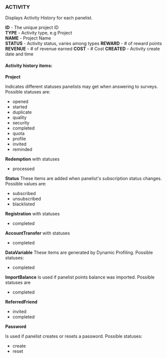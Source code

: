 ### ACTIVITY

Displays Activity History for each panelist.

**ID** - The unique project ID  
**TYPE** - Activity type, e.g Project  
**NAME** - Project Name  
**STATUS** - Activity status, varies among types 
**REWARD** - # of reward points  
**REVENUE** - # of revenue earned
**COST** - # Cost
**CREATED** - Activity create date and time

#### Activity history items:

**Project**

Indicates different statuses panelists may get when answering to surveys. Possible statuses are:

- opened
- started
- duplicate
- quality
- security
- completed
- quota
- profile
- invited
- reminded

**Redemption** with statuses

- processed

**Status**
These items are added when panelist's subscription status changes. Possible values are:

- subscribed
- unsubscribed
- blacklisted
 
**Registration** with statuses

- completed

**AccountTransfer** with statuses

- completed

**DataVariable** 
These items are generated by Dynamic Profiling. Possible statuses:

- completed

**ImportBalance**
Is used if panelist points balance was imported. Possible statuses are

- completed

**ReferredFriend**

- invited
- completed

**Password**

Is used if panelist creates or resets a password. Possible statuses:

- create
- reset

